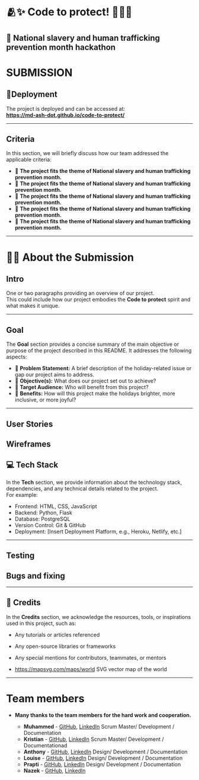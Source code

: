 # 🫂✨ Code to protect! ⛓️‍💥🚨
## **🎄 National slavery and human trafficking prevention month hackathon**


# SUBMISSION

## **🚀Deployment**

The project is deployed and can be accessed at:  
**https://md-ash-dot.github.io/code-to-protect/**

---

## **Criteria**

In this section, we will briefly discuss how our team addressed the applicable criteria:

- 🚦 **The project fits the theme of National slavery and human trafficking prevention month.**
- 🚦 **The project fits the theme of National slavery and human trafficking prevention month.**
- 🚦 **The project fits the theme of National slavery and human trafficking prevention month.**
- 🚦 **The project fits the theme of National slavery and human trafficking prevention month.**
- 🚦 **The project fits the theme of National slavery and human trafficking prevention month.**

---

# **🧑‍💻 About the Submission**

## **Intro**

One or two paragraphs providing an overview of our project.  
This could include how our project embodies the **Code to protect** spirit and what makes it unique.

---

## **Goal**

The **Goal** section provides a concise summary of the main objective or purpose of the project described in this README. It addresses the following aspects:

- 🥅 **Problem Statement:** A brief description of the holiday-related issue or gap our project aims to address.
- 🥅 **Objective(s):** What does our project set out to achieve?
- 🥅 **Target Audience:** Who will benefit from this project?
- 🥅 **Benefits:** How will this project make the holidays brighter, more inclusive, or more joyful?

---

## User Stories




## Wireframes





## **💻 Tech Stack**

In the **Tech** section, we provide information about the technology stack, dependencies, and any technical details related to the project.  
For example:

- Frontend: HTML, CSS, JavaScript
- Backend: Python, Flask
- Database: PostgreSQL
- Version Control: Git & GitHub
- Deployment: [Insert Deployment Platform, e.g., Heroku, Netlify, etc.]

---

## Testing 




## Bugs and fixing




---




## **🌟 Credits**

In the **Credits** section, we acknowledge the resources, tools, or inspirations used in this project, such as:

- Any tutorials or articles referenced
- Any open-source libraries or frameworks
- Any special mentions for contributors, teammates, or mentors

- https://mapsvg.com/maps/world SVG vector map of the world

---

# Team members

- **Many thanks to the team members for the hard work and cooperation.**

  - **Muhammed** - [GitHub](https://github.com/md-ash-dot), [LinkedIn](https://www.linkedin.com/in/muhammed-ashfaaq/)
  Scrum Master/ Development / Documentation
  - **Kristian** - [GitHub](https://github.com/KTC96), [LinkedIn](https://www.linkedin.com/in/kristian-cross-4976622b7/)
  Scrum Master/ Development / Documentationad
  - **Anthony** - [GitHub](https://github.com/anthonyjn08), [LinkedIn](www.linkedin.com/in/anthony-nelson8)
  Design/ Development / Documentation
  - **Louise** - [GitHub](https://github.com/Loudotcom), [LinkedIn](www.linkedin.com/in/louise-anderson-dev)
   Design/ Development / Documentation
  - **Prapti** - [GitHub](https://github.com/praptitambe), [LinkedIn](www.linkedin.com/in/prapti-tambe)
   Design/ Development / Documentation
  - **Nazek** - [GitHub](https://github.com/Nazek-Altayeb), [LinkedIn](https://www.linkedin.com/in/nazek-a-altayeb/)
